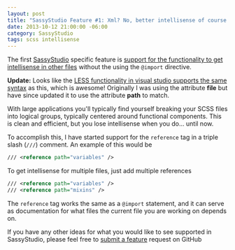 ```yaml
---
layout: post
title: "SassyStudio Feature #1: Xml? No, better intellisense of course!"
date: 2013-10-12 21:00:00 -06:00
category: SassyStudio
tags: scss intellisense
---
```


<p class="jumbotron">
	The first <a href="https://github.com/darrenkopp/SassyStudio">SassyStudio</a> specific feature is 
	<a href="https://github.com/darrenkopp/SassyStudio/issues/10">support for the functionality to get intellisense in other files</a> 
	without the using the <code>@import</code> directive.
</p>

<div class="alert alert-warning">
	<strong>Update:</strong> Looks like the <a href="http://blogs.msdn.com/b/webdev/archive/2013/11/06/a-high-value-undocumented-less-editor-feature-in-visual-studio.aspx">LESS functionality in visual studio supports
	the same syntax</a> as this, which is awesome! Originally I was using the attribute <strong>file</strong>
	but have since updated it to use the attribute <strong>path</strong> to match.
</div>

With large applications you'll typically find yourself breaking your SCSS files into logical groups,
typically centered around functional components. This is clean and efficient, but you lose intellisense
when you do... until now.

To accomplish this, I have started support for the `reference` tag in a triple slash (`///`) comment.
An example of this would be

```xml
/// <reference path="variables" /> 
```

To get intellisense for multiple files, just add multiple references

```xml
/// <reference path="variables" />
/// <reference path="mixins" />
```

The `reference` tag works the same as a `@import` statement, and it can serve
as documentation for what files the current file you are working on depends on.

If you have any other ideas for what you would like to see supported in SassyStudio, please feel free
to [submit a feature](https://github.com/darrenkopp/SassyStudio/issues) request on GitHub